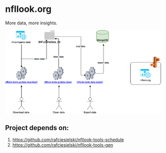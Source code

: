 # nfllook.org
More data, more insights.

![nfllook system overview](nfllook.png)


## Project depends on:
1. https://github.com/rafciesielski/nfllook-tools-schedule
2. https://github.com/rafciesielski/nfllook-tools-gen
